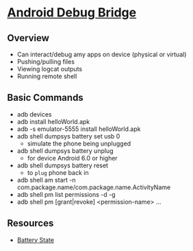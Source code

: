 # [Android Debug Bridge](https://developer.android.com/studio/command-line/adb)

## Overview

- Can interact/debug amy apps on device (physical or virtual)
- Pushing/pulling files
- Viewing logcat outputs
- Running remote shell

## Basic Commands

- adb devices
- adb install helloWorld.apk
- adb -s emulator-5555 install helloWorld.apk
- adb shell dumpsys battery set usb 0
    - simulate the phone being unplugged
- adb shell dumpsys battery unplug
    - for device Android 6.0 or higher
- adb shell dumpsys battery reset
    - to ` plug ` phone back in
- adb shell am start -n com.package.name/com.package.name.ActivityName
- adb shell pm list permissions -d -g
- adb shell pm \[grant|revoke\] \<permission-name\> ...

## Resources

- [Battery State](https://classroom.udacity.com/nanodegrees/nd801/parts/8fca60aa-f162-4f12-abdb-e66130f2b4bf/modules/66479120-2e3e-47f5-a06b-e67b96f56392/lessons/f5ef4e52-c485-4c85-a26a-3231c17d6154/concepts/8c074bea-0ad1-46aa-ae51-b41b8e1943d3)


